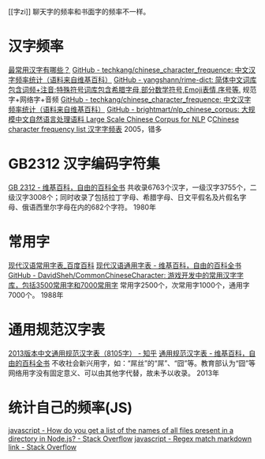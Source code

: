 [[字zi]]
聊天字的频率和书面字的频率不一样。
# 汉字频率
[最常用汉字有哪些？](https://www.zhihu.com/question/378731041)
[GitHub - techkang/chinese_character_frequence: 中文汉字频率统计（语料来自维基百科）](https://github.com/techkang/chinese_character_frequence)
[GitHub - yangshann/rime-dict: 简体中文词库包含词频+注音;特殊符号词库包含希腊字母,部分数学符号,Emoji表情,序号等.](https://github.com/yangshann/rime-dict)
	规范字+网络字+音频
[GitHub - techkang/chinese_character_frequence: 中文汉字频率统计（语料来自维基百科）](https://github.com/techkang/chinese_character_frequence)
	[GitHub - brightmart/nlp_chinese_corpus: 大规模中文自然语言处理语料 Large Scale Chinese Corpus for NLP](https://github.com/brightmart/nlp_chinese_corpus)
C[Chinese character frequency list 汉字字频表](https://lingua.mtsu.edu/chinese-computing/statistics/char/list.php?Which=TO)
	2005，错多

# GB2312 汉字编码字符集
[GB 2312 - 维基百科，自由的百科全书](https://zh.wikipedia.org/wiki/GB_2312)
共收录6763个汉字，一级汉字3755个，二级汉字3008个；同时收录了包括拉丁字母、希腊字母、日文平假名及片假名字母、俄语西里尔字母在内的682个字符。
1980年

# 常用字
[现代汉语常用字表_百度百科](https://baike.baidu.com/item/%E7%8E%B0%E4%BB%A3%E6%B1%89%E8%AF%AD%E5%B8%B8%E7%94%A8%E5%AD%97%E8%A1%A8)
[现代汉语通用字表 - 维基百科，自由的百科全书](https://zh.wikipedia.org/wiki/%E7%8F%BE%E4%BB%A3%E6%BC%A2%E8%AA%9E%E9%80%9A%E7%94%A8%E5%AD%97%E8%A1%A8)
[GitHub - DavidSheh/CommonChineseCharacter: 游戏开发中的常用汉字字库，包括3500常用字和7000常用字](https://github.com/DavidSheh/CommonChineseCharacter)
常用字2500个，次常用字1000个，通用字7000个。
1988年

# 通用规范汉字表
[2013版本中文通用规范汉字表（8105字） - 知乎](https://zhuanlan.zhihu.com/p/87529124)
[通用规范汉字表 - 维基百科，自由的百科全书](https://zh.wikipedia.org/wiki/%E9%80%9A%E7%94%A8%E8%A7%84%E8%8C%83%E6%B1%89%E5%AD%97%E8%A1%A8)
不收社会新兴用字，如：“屌丝”的“屌”、“囧”等。教育部认为“囧”等网络用字没有固定意义、可以由其他字代替，故未予以收录。
2013年

# 统计自己的频率(JS)
[javascript - How do you get a list of the names of all files present in a directory in Node.js? - Stack Overflow](https://stackoverflow.com/questions/2727167/how-do-you-get-a-list-of-the-names-of-all-files-present-in-a-directory-in-node-j/20525865#20525865)
[javascript - Regex match markdown link - Stack Overflow](https://stackoverflow.com/questions/37462126/regex-match-markdown-link/61330354#61330354)
